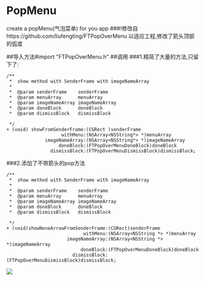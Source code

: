 # PopMenu
create a popMenu(气泡菜单) for you app
###!修改自https://github.com/liufengting/FTPopOverMenu 以适应工程,修改了箭头顶部的弧度

##导入方法#import "FTPopOverMenu.h"
##调用
###1.精简了大量的方法,只留下了:
```
/**
 *  show method with SenderFrame with imageNameArray
 *
 *  @param senderFrame    senderFrame
 *  @param menuArray      menuArray
 *  @param imageNameArray imageNameArray
 *  @param doneBlock      doneBlock
 *  @param dismissBlock   dismissBlock
 
 */
+ (void) showFromSenderFrame:(CGRect )senderFrame
                    withMenu:(NSArray<NSString*> *)menuArray
              imageNameArray:(NSArray<NSString*> *)imageNameArray
                   doneBlock:(FTPopOverMenuDoneBlock)doneBlock
                dismissBlock:(FTPopOverMenuDismissBlock)dismissBlock;
```
###2.添加了不带箭头的pop方法
```
/**
 *  show method with SenderFrame with imageNameArray
 *
 *  @param senderFrame    senderFrame
 *  @param menuArray      menuArray
 *  @param imageNameArray imageNameArray
 *  @param doneBlock      doneBlock
 *  @param dismissBlock   dismissBlock
 
 */
+ (void)showNoneArrowFromSenderFrame:(CGRect)senderFrame
                            withMenu:(NSArray<NSString *> *)menuArray
                      imageNameArray:(NSArray<NSString *> *)imageNameArray
                           doneBlock:(FTPopOverMenuDoneBlock)doneBlock
                        dismissBlock:(FTPopOverMenuDismissBlock)dismissBlock;
```

![](http://)
